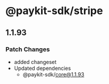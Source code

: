 # @paykit-sdk/stripe

## 1.1.93

### Patch Changes

- added changeset
- Updated dependencies
  - @paykit-sdk/core@1.1.93
